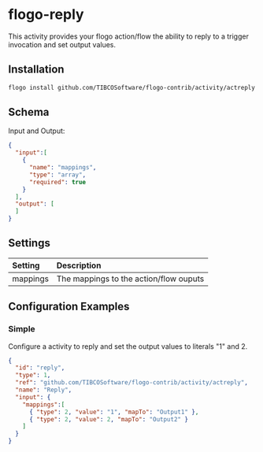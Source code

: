 # flogo-reply
This activity provides your flogo action/flow the ability to reply to a trigger invocation and set output values.

## Installation

```bash
flogo install github.com/TIBCOSoftware/flogo-contrib/activity/actreply
```

## Schema
Input and Output:

```json
{
  "input":[
    {
      "name": "mappings",
      "type": "array",
      "required": true
    }
  ],
  "output": [
  ]
}
```
## Settings
| Setting     | Description    |
|:------------|:---------------|
| mappings    | The mappings to the action/flow ouputs |         


## Configuration Examples
### Simple
Configure a activity to reply and set the output values to literals "1" and 2.

```json
{
  "id": "reply",
  "type": 1,
  "ref": "github.com/TIBCOSoftware/flogo-contrib/activity/actreply",
  "name": "Reply",
  "input": { 
  	"mappings":[
      { "type": 2, "value": "1", "mapTo": "Output1" },
      { "type": 2, "value": 2, "mapTo": "Output2" }
    ]
  }
}
```
